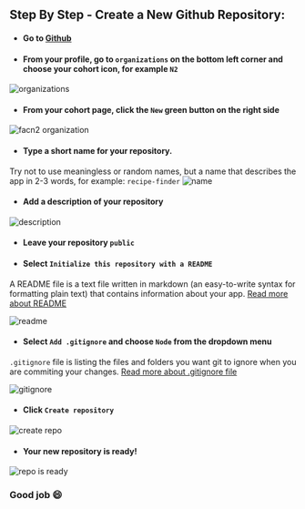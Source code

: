 ## Step By Step - Create a New Github Repository:

* #### Go to [Github](https://github.com)

* #### From your profile, go to `organizations` on the bottom left corner and choose your cohort icon, for example `N2`
<img src="https://image.ibb.co/n1b4fb/facn2organization.png" alt="organizations" border="0">  

* #### From your cohort page, click the `New` green button on the right side

<img src="https://image.ibb.co/cpUPfb/n2.png" alt="facn2 organization" border="0">

* #### Type a short name for your repository.
 Try not to use meaningless or random names, but a name that describes the app in 2-3 words, for example: `recipe-finder`
<img src="https://image.ibb.co/i67c0b/newpacn2image.png" alt="name" border="0">

* #### Add a description of your repository
<img src="https://image.ibb.co/izd15b/git5.png" alt="description" border="0">

* #### Leave your repository `public`

* #### Select `Initialize this repository with a README`
A README file is a text file written in markdown (an easy-to-write syntax for formatting plain text) that contains information about your app.
[Read more about README](https://help.github.com/articles/about-readmes/)

<img src="https://image.ibb.co/igyqyw/git6.png" alt="readme" border="0">

* #### Select `Add .gitignore` and choose `Node` from the dropdown menu
`.gitignore` file is listing the files and folders you want git to ignore when you are commiting your changes.
[Read more about .gitignore file](https://help.github.com/articles/ignoring-files/)

<img src="https://image.ibb.co/fVZkWG/git7.png" alt="gitignore" border="0">

* #### Click `Create repository`
<img src="https://image.ibb.co/gnmzrG/git8.png" alt="create repo" border="0">

* #### Your new repository is ready!
<img src="https://image.ibb.co/i6Rcdw/git9.png" alt="repo is ready" border="0">

### Good job :smile:
